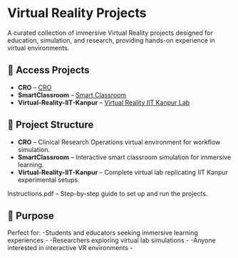 # Virtual Reality Projects
A curated collection of immersive Virtual Reality projects designed for education, simulation, and research, providing hands-on experience in virtual environments.

## 🔗 Access Projects
- **CRO** –  [CRO](https://drive.google.com/drive/folders/1MHOSSvLYpBT7vSCIdy1ofrDZ6IyjQoVG?usp=sharing)
- **SmartClassroom** –  [Smart Classroom](https://drive.google.com/drive/folders/1BOPKFW_bdltZpljGkRb020EDefVqYz7r?usp=sharing)
- **Virtual-Reality-IIT-Kanpur** –  [Virtual Reality IIT Kanpur Lab](https://drive.google.com/drive/folders/1fh3h_-IR4qmiTx4wfMXhnCkZ-gRuT0sT?usp=sharing)

## 📂 Project Structure
- **CRO** – Clinical Research Operations virtual environment for workflow simulation.
- **SmartClassroom** – Interactive smart classroom simulation for immersive learning.
- **Virtual-Reality-IIT-Kanpur** – Complete virtual lab replicating IIT Kanpur experimental setups.

Instructions.pdf – Step-by-step guide to set up and run the projects.

## 🎯 Purpose
Perfect for:
-Students and educators seeking immersive learning experiences -
-Researchers exploring virtual lab simulations -
-Anyone interested in interactive VR environments -

